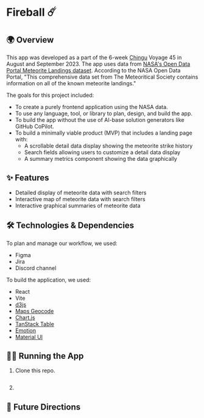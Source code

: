 # Fireball ☄️

## 🌍 Overview

This app was developed as a part of the 6-week [Chingu](https://www.chingu.io/) Voyage 45 in August and September 2023. The app uses data from [NASA's Open Data Portal Meteorite Landings dataset](https://data.nasa.gov/Space-Science/Meteorite-Landings/gh4g-9sfh). According to the NASA Open Data Portal, "This comprehensive data set from The Meteoritical Society contains information on all of the known meteorite landings."

The goals for this project included:

- To create a purely frontend application using the NASA data.
- To use any language, tool, or library to plan, design, and build the app.
- To build the app without the use of AI-base solution generators like GitHub CoPilot.
- To build a minimally viable product (MVP) that includes a landing page with:
  - A scrollable detail data display showing the meteorite strike history
  - Search fields allowing users to customize a detail data display
  - A summary metrics component showing the data graphically

## ✨ Features

- Detailed display of meteorite data with search filters
- Interactive map of meteorite data with search filters
- Interactive graphical summaries of meteorite data

## 🛠️ Technologies & Dependencies

To plan and manage our workflow, we used:

- Figma
- Jira
- Discord channel

To build the application, we used:

- React
- Vite
- [d3js](https://d3js.org/what-is-d3)
- [Maps Geocode](https://geocode.maps.co/)
- [Chart.js](https://www.chartjs.org/)
- [TanStack Table](https://tanstack.com/table/v8/)
- [Emotion](https://emotion.sh/docs/introduction)
- [Material UI](https://mui.com/material-ui/getting-started/)

## 👩‍💻 Running the App

1. Clone this repo.

```git clone https://github.com/chingu-voyages/v45-tier2-team-19.git

```

2.

## 🤩 Future Directions
